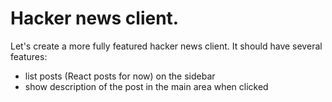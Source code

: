 # Hacker news client.

Let's create a more fully featured hacker news client.  It should have
several features:

- list posts (React posts for now) on the sidebar
- show description of the post in the main area when clicked
